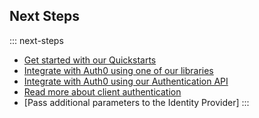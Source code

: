 ## Next Steps

::: next-steps
* [Get started with our Quickstarts](/quickstarts)
* [Integrate with Auth0 using one of our libraries](/libraries/auth0js)
* [Integrate with Auth0 using our Authentication API](/api/authentication)
* [Read more about client authentication](/client-auth)
* [Pass additional parameters to the Identity Provider]
:::
